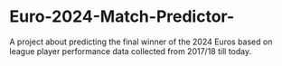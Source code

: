 # Euro-2024-Match-Predictor-
A  project about predicting the final winner of the 2024 Euros based on league player performance data collected from 2017/18  till today.
